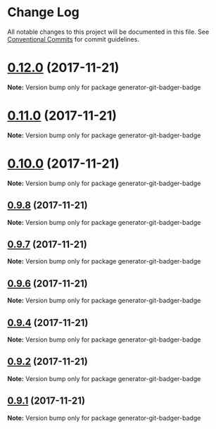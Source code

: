 # Change Log

All notable changes to this project will be documented in this file.
See [Conventional Commits](https://conventionalcommits.org) for commit guidelines.

<a name="0.12.0"></a>
# [0.12.0](https://github.com/Crazymax11/badger/compare/v0.11.0...v0.12.0) (2017-11-21)




**Note:** Version bump only for package generator-git-badger-badge

<a name="0.11.0"></a>
# [0.11.0](https://github.com/Crazymax11/badger/compare/v0.10.0...v0.11.0) (2017-11-21)




**Note:** Version bump only for package generator-git-badger-badge

<a name="0.10.0"></a>
# [0.10.0](https://github.com/Crazymax11/badger/compare/v0.9.8...v0.10.0) (2017-11-21)




**Note:** Version bump only for package generator-git-badger-badge

<a name="0.9.8"></a>
## [0.9.8](https://github.com/Crazymax11/badger/compare/v0.9.7...v0.9.8) (2017-11-21)




**Note:** Version bump only for package generator-git-badger-badge

<a name="0.9.7"></a>
## [0.9.7](https://github.com/Crazymax11/badger/compare/v0.9.6...v0.9.7) (2017-11-21)




**Note:** Version bump only for package generator-git-badger-badge

<a name="0.9.6"></a>
## [0.9.6](https://github.com/Crazymax11/badger/compare/v0.9.5...v0.9.6) (2017-11-21)




**Note:** Version bump only for package generator-git-badger-badge

<a name="0.9.4"></a>
## [0.9.4](https://github.com/Crazymax11/badger/compare/v0.9.3...v0.9.4) (2017-11-21)




**Note:** Version bump only for package generator-git-badger-badge

<a name="0.9.2"></a>
## [0.9.2](https://github.com/Crazymax11/badger/compare/v0.9.1...v0.9.2) (2017-11-21)




**Note:** Version bump only for package generator-git-badger-badge

<a name="0.9.1"></a>
## [0.9.1](https://github.com/Crazymax11/badger/compare/v0.9.0...v0.9.1) (2017-11-21)




**Note:** Version bump only for package generator-git-badger-badge
